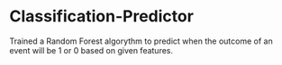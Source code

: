 # Classification-Predictor
Trained a Random Forest algorythm to predict when the outcome of an event will be 1 or 0 based on given features.
